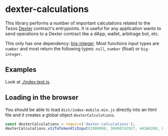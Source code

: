 # dexter-calculations

This library performs a number of important calculations related to the Tezos 
[Dexter](https://gitlab.com/camlcase-dev/dexter/) contract's entrypoints. 
It is useful for any application wants to send operations to a Dexter contract 
like a dApp, wallet, arbitrage bot, etc.

This only has one dependency: [big-integer](https://www.npmjs.com/package/big-integer).
Most functions input types are `number` and most return the following types: 
`null`, `number` (float) or `big-integer`.

## Examples

Look at [./index.test.js](./index.test.js).

## Loading in the browser

You should be able to load `dist/index-mobile.min.js` directly into an html file and it 
creates a global object `dexterCalculations`.

```js
const dexterCalculations = require('dexter-calculations');
dexterCalculations.xtzToTokenXtzInput(2000000, 38490742927, 44366268, 8);
```
